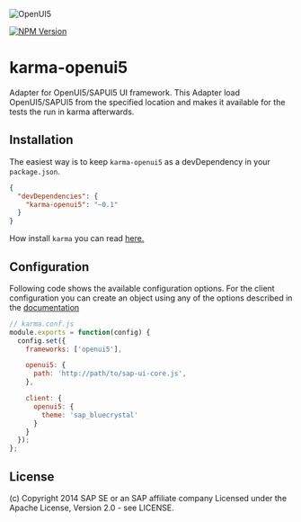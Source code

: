 ![OpenUI5](http://openui5.org/images/OpenUI5_new_big_side.png)

[![NPM Version](http://img.shields.io/npm/v/karma-openui5.svg?style=flat)](https://www.npmjs.org/package/karma-openui5)

karma-openui5
=====================

Adapter for OpenUI5/SAPUI5 UI framework. This Adapter load OpenUI5/SAPUI5 from the specified location and makes it
available for the tests the run in karma afterwards.

Installation
------------

The easiest way is to keep `karma-openui5` as a devDependency in your `package.json`.
```json
{
  "devDependencies": {
    "karma-openui5": "~0.1"
  }
}
```

How install `karma` you can read [here.](http://karma-runner.github.io/0.12/intro/installation.html)

Configuration
-------------

Following code shows the available configuration options. For the client configuration you can create an object
using any of the options described in the
[documentation](https://openui5.hana.ondemand.com/docs/guide/91f2d03b6f4d1014b6dd926db0e91070.html)

```js
// karma.conf.js
module.exports = function(config) {
  config.set({
    frameworks: ['openui5'],

    openui5: {
      path: 'http://path/to/sap-ui-core.js',
    },

    client: {
      openui5: {
        theme: 'sap_bluecrystal'
      }
    }
  });
};
```


License
-------

(c) Copyright 2014 SAP SE or an SAP affiliate company
Licensed under the Apache License, Version 2.0 - see LICENSE.
